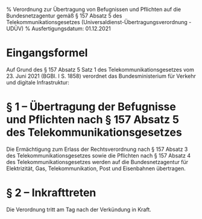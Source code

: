 % Verordnung zur Übertragung von Befugnissen und Pflichten auf die Bundesnetzagentur gemäß § 157 Absatz 5 des Telekommunikationsgesetzes  (Universaldienst-Übertragungsverordnung - UDÜV)
% Ausfertigungsdatum: 01.12.2021
 
# Eingangsformel

Auf Grund des § 157 Absatz 5 Satz 1 des Telekommunikationsgesetzes vom 23. Juni 2021 (BGBl. I S. 1858) verordnet das Bundesministerium für Verkehr und digitale Infrastruktur:

# § 1 – Übertragung der Befugnisse und Pflichten nach § 157 Absatz 5 des Telekommunikationsgesetzes

Die Ermächtigung zum Erlass der Rechtsverordnung nach § 157 Absatz 3 des Telekommunikationsgesetzes sowie die Pflichten nach § 157 Absatz 4 des Telekommunikationsgesetzes werden auf die Bundesnetzagentur für Elektrizität, Gas, Telekommunikation, Post und Eisenbahnen übertragen.

# § 2 – Inkrafttreten

Die Verordnung tritt am Tag nach der Verkündung in Kraft.
